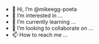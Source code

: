 - 👋 Hi, I’m @mikeegg-poeta
- 👀 I’m interested in ...
- 🌱 I’m currently learning ...
- 💞️ I’m looking to collaborate on ...
- 📫 How to reach me ...

<!---
mikeegg-poeta/mikeegg-poeta is a ✨ special ✨ repository because its `README.md` (this file) appears on your GitHub profile.
You can click the Preview link to take a look at your changes.
--->
